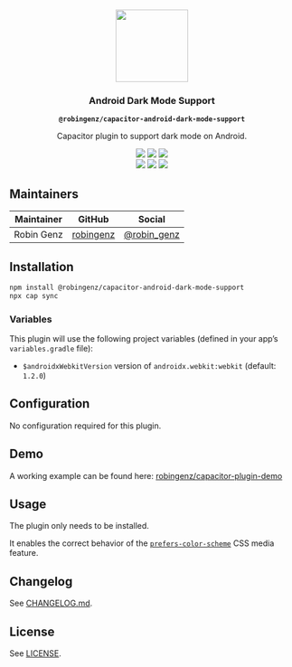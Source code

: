 <p align="center"><br><img src="https://user-images.githubusercontent.com/236501/85893648-1c92e880-b7a8-11ea-926d-95355b8175c7.png" width="128" height="128" /></p>
<h3 align="center">Android Dark Mode Support</h3>
<p align="center"><strong><code>@robingenz/capacitor-android-dark-mode-support</code></strong></p>
<p align="center">
  Capacitor plugin to support dark mode on Android.
</p>

<p align="center">
  <img src="https://img.shields.io/maintenance/yes/2021?style=flat-square" />
  <a href="https://github.com/robingenz/capacitor-android-dark-mode-support/actions?query=workflow%3A%22CI%22"><img src="https://img.shields.io/github/workflow/status/robingenz/capacitor-android-dark-mode-support/CI/main?style=flat-square" /></a>
  <a href="https://www.npmjs.com/package/@robingenz/capacitor-android-dark-mode-support"><img src="https://img.shields.io/npm/l/@robingenz/capacitor-android-dark-mode-support?style=flat-square" /></a>
<br>
  <a href="https://www.npmjs.com/package/@robingenz/capacitor-android-dark-mode-support"><img src="https://img.shields.io/npm/dw/@robingenz/capacitor-android-dark-mode-support?style=flat-square" /></a>
  <a href="https://www.npmjs.com/package/@robingenz/capacitor-android-dark-mode-support"><img src="https://img.shields.io/npm/v/@robingenz/capacitor-android-dark-mode-support?style=flat-square" /></a>
<!-- ALL-CONTRIBUTORS-BADGE:START - Do not remove or modify this section -->
<a href="#contributors-"><img src="https://img.shields.io/badge/all%20contributors-1-orange?style=flat-square" /></a>
<!-- ALL-CONTRIBUTORS-BADGE:END -->
</p>

## Maintainers

| Maintainer | GitHub                                    | Social                                        |
| ---------- | ----------------------------------------- | --------------------------------------------- |
| Robin Genz | [robingenz](https://github.com/robingenz) | [@robin_genz](https://twitter.com/robin_genz) |

## Installation

```bash
npm install @robingenz/capacitor-android-dark-mode-support
npx cap sync
```

### Variables

This plugin will use the following project variables (defined in your app’s `variables.gradle` file):
- `$androidxWebkitVersion` version of `androidx.webkit:webkit` (default: `1.2.0`)

## Configuration

No configuration required for this plugin.

## Demo

A working example can be found here: [robingenz/capacitor-plugin-demo](https://github.com/robingenz/capacitor-plugin-demo)

## Usage

The plugin only needs to be installed.

It enables the correct behavior of the [`prefers-color-scheme`](https://developer.mozilla.org/en-US/docs/Web/CSS/@media/prefers-color-scheme) CSS media feature.

## Changelog

See [CHANGELOG.md](https://github.com/robingenz/capacitor-android-dark-mode-support/blob/main/CHANGELOG.md).

## License

See [LICENSE](https://github.com/robingenz/capacitor-android-dark-mode-support/blob/main/LICENSE).
